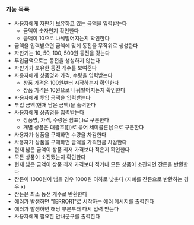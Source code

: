 ### 기능 목록
- 사용자에게 자판기 보유하고 있는 금액을 입력받는다
    - 금액이 숫자인지 확인한다
    - 금액이 10으로 나눠떨어지는지 확인한다
- 금액을 입력받으면 금액에 맞게 동전을 무작위로 생성한다
- 자판기는 10, 50, 100, 500원 동전을 갖는다
- 투입금액으로는 동전을 생성하지 않는다
- 자판기가 보유한 동전 개수를 보여준다
- 사용자에게 상품명과 가격, 수량을 입력받는다
    - 상품 가격은 100원부터 시작하는지 확인한다
    - 상품 가격은 10원으로 나눠떨어지는지 확인한다
- 사용자에게 투입 금액을 입력받는다
- 투입 금액(현재 남은 금액)을 출력한다
- 사용자에게 상품명을 입력받는다
    - 상품명, 가격, 수량은 쉼표(,)로 구분한다
    - 개별 상품은 대괄호([])로 묶어 세미콜론(;)으로 구분한다
- 사용자가 상품을 구매하면 수량을 차감한다
- 사용자가 상품을 구매하면 금액을 가격만큼 차감한다
- 현재 남은 금액이 상품 최저 가격보다 적은지 확인한다
- 모든 상품이 소진됐는지 확인한다
- 현재 남은 금액이 상품 최저 가격보다 적거나 모든 상품이 소진되면 잔돈을 반환한다
- 잔돈이 1000원이 넘을 경우 1000원 이하로 낮춘다 (지폐를 잔돈으로 반환하는 경우 x)
- 잔돈은 최소 동전 개수로 반환한다
- 에러가 발생하면 "[ERROR]"로 시작하는 에러 메시지를 출력한다
- 에러가 발생하면 해당 부분부터 다시 입력 받는다
- 사용자에게 필요한 안내문구를 출력한다